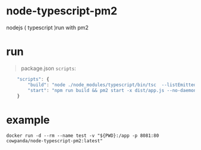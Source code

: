 # node-typescript-pm2
nodejs ( typescript )run with pm2

# run 
> package.json `scripts`:

```javascript
    "scripts": {
        "build": "node ./node_modules/typescript/bin/tsc  --listEmittedFiles",
        "start": "npm run build && pm2 start -x dist/app.js --no-daemon"
    }
```
# example

`docker run -d --rm --name test -v "${PWD}:/app -p 8081:80 cowpanda/node-typescript-pm2:latest"`

